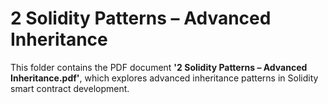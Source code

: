 # 2 Solidity Patterns – Advanced Inheritance  
This folder contains the PDF document **'2 Solidity Patterns – Advanced Inheritance.pdf'**, which explores advanced inheritance patterns in Solidity smart contract development.
